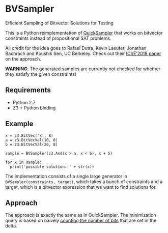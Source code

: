 # BVSampler

Efficient Sampling of Bitvector Solutions for Testing

This is a Python reimplementation of [QuickSampler](https://github.com/RafaelTupynamba/quicksampler/)
that works on bitvector constraints instead of propositional SAT problems.

All credit for the idea goes to Rafael Dutra, Kevin Laeufer, Jonathan Bachrach and Koushik Sen, UC Berkeley.
Check out their [ICSE'2018 paper](https://people.eecs.berkeley.edu/~rtd/papers/quicksampler.pdf) on the approach.

**WARNING**: The generated samples are currently not checked for whether they satisfy the given constraints!

## Requirements

- Python 2.7
- Z3 + Python binding

## Example 

    x = z3.BitVec('x', 8)
    a = z3.BitVecVal(10, 8)
    b = z3.BitVecVal(20, 8)

    sample = BVSampler(z3.And(x > a, x < b), x + 5)

    for x in sample:
      print('possible solution: ' + str(x))

The implementation consists of a single large generator in `BVSampler(constraints, target)`, which takes a bunch of constraints and a target, which is a bitvector expression that we want to find solutions for.

## Approach

The approach is exactly the same as in QuickSampler. The minimization query is based on naively [counting the number of bits](https://stackoverflow.com/questions/39299015/sum-of-all-the-bits-in-a-bit-vector-of-z3) that are set in the delta.
